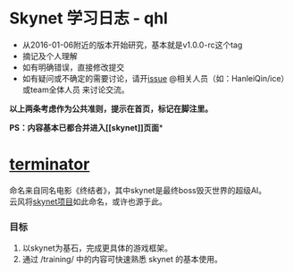 # Skynet 学习日志 - qhl
- 从2016-01-06附近的版本开始研究，基本就是v1.0.0-rc这个tag  
- 摘记及个人理解  
- 如有明确错误，直接修改提交  
- 如有疑问或不确定的需要讨论，请开[issue](https://github.com/doubility-sky/daydayup/issues/new) @相关人员（如：HanleiQin/ice）或team全体人员 来讨论交流。

**以上两条考虑作为公共准则，提示在首页，标记在脚注里。**

**PS：内容基本已都合并进入[[skynet]]页面***

# [terminator](https://github.com/qinhanlei/terminator) 
命名来自同名电影《终结者》，其中skynet是最终boss毁灭世界的超级AI。  
云风将[skynet项目](https://github.com/cloudwu/skynet)如此命名，或许也源于此。
### 目标
1. 以skynet为基石，完成更具体的游戏框架。
2. 通过 /training/ 中的内容可快速熟悉 skynet 的基本使用。


